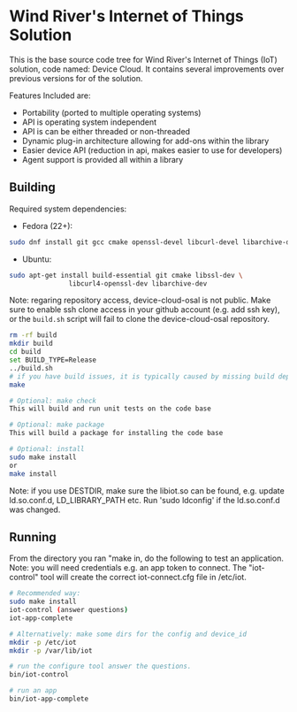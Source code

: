 Wind River's Internet of Things Solution
========================================

This is the base source code tree for Wind River's Internet of Things (IoT)
solution, code named: Device Cloud. It contains several improvements over
previous versions for of the solution.

Features Included are:
- Portability (ported to multiple operating systems)
- API is operating system independent
- API is can be either threaded or non-threaded
- Dynamic plug-in architecture allowing for add-ons within the library
- Easier device API (reduction in api, makes easier to use for developers)
- Agent support is provided all within a library

Building
--------
Required system dependencies:
  * Fedora (22+):
```sh
sudo dnf install git gcc cmake openssl-devel libcurl-devel libarchive-devel
```
  * Ubuntu:
```sh
sudo apt-get install build-essential git cmake libssl-dev \
               libcurl4-openssl-dev libarchive-dev
```

Note: regaring repository access, device-cloud-osal is not public.  Make sure to
enable ssh clone access in your github account (e.g. add ssh key), or
the `build.sh` script will fail to clone the device-cloud-osal repository.

```sh
rm -rf build
mkdir build
cd build
set BUILD_TYPE=Release
../build.sh
# if you have build issues, it is typically caused by missing build dependencies
make

# Optional: make check
This will build and run unit tests on the code base

# Optional: make package
This will build a package for installing the code base

# Optional: install
sudo make install
or
make install
```
Note: if you use DESTDIR, make sure the libiot.so can be found, e.g.
update ld.so.conf.d,  LD_LIBRARY_PATH etc.  Run 'sudo ldconfig' if the
ld.so.conf.d was changed.


Running
-------
From the directory you ran "make in, do the following to test an
application.  Note: you will need credentials e.g. an app token to
connect.  The "iot-control" tool will create the correct
iot-connect.cfg file in /etc/iot.

```sh
# Recommended way:
sudo make install
iot-control (answer questions)
iot-app-complete

# Alternatively: make some dirs for the config and device_id
mkdir -p /etc/iot
mkdir -p /var/lib/iot

# run the configure tool answer the questions.
bin/iot-control

# run an app
bin/iot-app-complete
```
